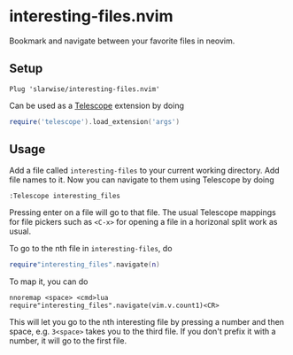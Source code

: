 # interesting-files.nvim

Bookmark and navigate between your favorite files in neovim.

## Setup

```vim
Plug 'slarwise/interesting-files.nvim'
```

Can be used as a [Telescope](https://github.com/nvim-telescope/telescope.nvim)
extension by doing 

```lua
require('telescope').load_extension('args')
```

## Usage

Add a file called `interesting-files` to your current working directory. Add
file names to it. Now you can navigate to them using Telescope by doing

```vim
:Telescope interesting_files
```

Pressing enter on a file will go to that file. The usual Telescope mappings for
file pickers such as `<C-x>` for opening a file in a horizonal split work as
usual.

To go to the nth file in `interesting-files`, do

```lua
require"interesting_files".navigate(n)
```

To map it, you can do

```vim
nnoremap <space> <cmd>lua require"interesting_files".navigate(vim.v.count1)<CR>
```

This will let you go to the nth interesting file by pressing a number and then
space, e.g. `3<space>` takes you to the third file. If you don't prefix it with
a number, it will go to the first file.
